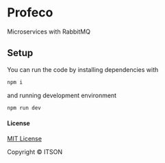 # Profeco
Microservices with RabbitMQ

## Setup

You can run the code by installing dependencies with

``` bash
npm i
```

and running development environment

``` bash
npm run dev
```

#### License

[MIT License][mit-license]

Copyright © ITSON

[mit-license]: https://github.com/crfloresc/profeco/blob/master/LICENSE
